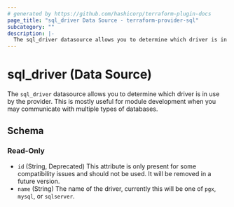 ```yaml
---
# generated by https://github.com/hashicorp/terraform-plugin-docs
page_title: "sql_driver Data Source - terraform-provider-sql"
subcategory: ""
description: |-
  The sql_driver datasource allows you to determine which driver is in use by the provider. This is mostly useful for module development when you may communicate with multiple types of databases.
---
```


# sql_driver (Data Source)

The `sql_driver` datasource allows you to determine which driver is in use by the provider. This is mostly useful for module development when you may communicate with multiple types of databases.



<!-- schema generated by tfplugindocs -->
## Schema

### Read-Only

- `id` (String, Deprecated) This attribute is only present for some compatibility issues and should not be used. It will be removed in a future version.
- `name` (String) The name of the driver, currently this will be one of `pgx`, `mysql`, or `sqlserver`.


